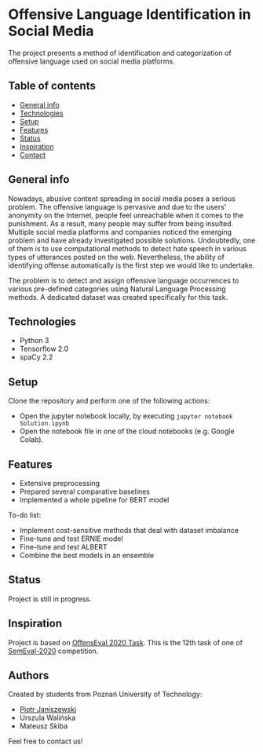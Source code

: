 # **Offensive Language Identification in Social Media**
The project presents a method of identification and categorization of offensive language used on social media platforms.

## Table of contents
* [General info](#general-info)
* [Technologies](#technologies)
* [Setup](#setup)
* [Features](#features)
* [Status](#status)
* [Inspiration](#inspiration)
* [Contact](#contact)

## General info

Nowadays, abusive content spreading in social media poses a serious problem. The offensive language is pervasive and due to the users' anonymity on the Internet, people feel unreachable when it comes to the punishment. As a result, many people may suffer from being insulted. Multiple social media platforms and companies noticed the emerging problem and have already investigated possible solutions. Undoubtedly, one of them is to use computational methods to detect hate speech in various types of utterances posted on the web. Nevertheless, the ability of identifying offense automatically is the first step we would like to undertake. 

The problem is to detect and assign offensive language occurrences to various pre-defined categories using Natural Language Processing methods. A dedicated dataset was created specifically for this task.

## Technologies
* Python 3
* Tensorflow 2.0
* spaCy 2.2

## Setup
Clone the repository and perform one of the following actions:
* Open the jupyter notebook locally, by executing `jupyter notebook Solution.ipynb`
* Open the notebook file in one of the cloud notebooks (e.g. Google Colab).

## Features
* Extensive preprocessing
* Prepared several comparative baselines
* Implemented a whole pipeline for BERT model

To-do list:
* Implement cost-sensitive methods that deal with dataset imbalance
* Fine-tune and test ERNIE model
* Fine-tune and test ALBERT
* Combine the best models in an ensemble

## Status
Project is still in progress.

## Inspiration
Project is based on [OffensEval 2020 Task](https://sites.google.com/site/offensevalsharedtask/). This is the 12th task of one of [SemEval-2020](http://alt.qcri.org/semeval2020/) competition.

## Authors
Created by students from Poznań University of Technology:
* [Piotr Janiszewski](mailto:1piotr.janiszewski@gmail.com)
* Urszula Walińska
* Mateusz Skiba

Feel free to contact us!
